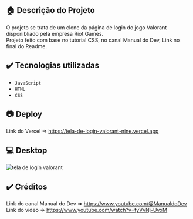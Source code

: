 ## :house: Descrição do Projeto
O projeto se trata de um clone da página de login do jogo Valorant disponibliado pela empresa Riot Games.
<br>
Projeto feito com base no tutorial CSS, no canal Manual do Dev, Link no final do Readme. 
<br> 

## ✔️ Tecnologias utilizadas

- ``JavaScript``
- ``HTML``
- ``CSS``

##  :camera: Deploy
Link do Vercel => https://tela-de-login-valorant-nine.vercel.app
## :computer: Desktop
![tela de login valorant](https://user-images.githubusercontent.com/110059790/211100818-04050bb3-7d21-4c8c-8f92-0d419922ea55.PNG)
## ✔️ Créditos 
Link do canal Manual do Dev => https://www.youtube.com/@ManualdoDev
<br>
Link do video => https://www.youtube.com/watch?v=tyVvNj-UvxM
